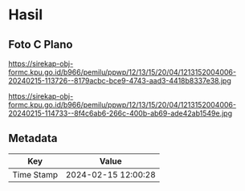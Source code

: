 # Hasil

## Foto C Plano

https://sirekap-obj-formc.kpu.go.id/b966/pemilu/ppwp/12/13/15/20/04/1213152004006-20240215-113726--8179acbc-bce9-4743-aad3-4418b8337e38.jpg

https://sirekap-obj-formc.kpu.go.id/b966/pemilu/ppwp/12/13/15/20/04/1213152004006-20240215-114733--8f4c6ab6-266c-400b-ab69-ade42ab1549e.jpg


## Metadata

| Key        | Value               |
| ---------- | ------------------- |
| Time Stamp | 2024-02-15 12:00:28 |



